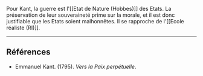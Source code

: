 Pour Kant, la guerre est l'[[Etat de Nature (Hobbes)]] des Etats. La préservation de leur souveraineté prime sur la morale, et il est donc justifiable que les Etats soient malhonnêtes. Il se rapproche de l'[[Ecole réaliste (RI)]].

---

##  Références

- Emmanuel Kant. (1795). _Vers la Paix perpétuelle_.